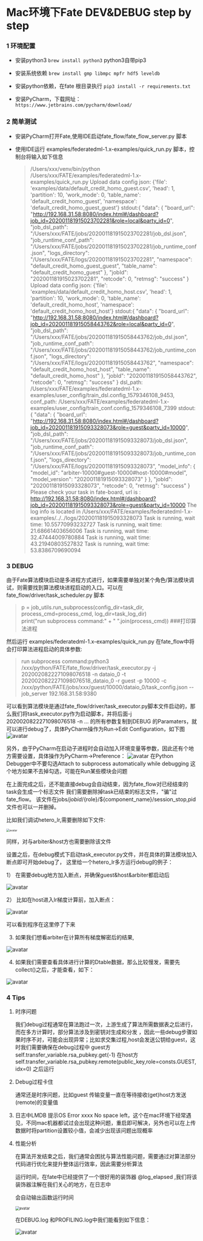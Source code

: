 Mac环境下Fate DEV&DEBUG step by step
=================================


### 1 环境配置

-  安装python3  `brew install python3`  python3自带pip3

-  安装系统依赖 `brew install gmp libmpc mpfr hdf5 leveldb`

-  安装python依赖，在fate 根目录执行 `pip3 install -r requirements.txt `

-  安装PyCharm，下载网址：`https://www.jetbrains.com/pycharm/download/`

### 2 简单测试

-  安装PyCharm打开Fate,使用IDE启动fate_flow/fate_flow_server.py 脚本

-  使用IDE运行 examples/federatedml-1.x-examples/quick_run.py 脚本，控制台将输入如下信息

    >/Users/xxx/venv/bin/python /Users/xxx/FATE/examples/federatedml-1.x-examples/quick_run.py
    Upload data config json: {'file': 'examples/data/default_credit_homo_guest.csv', 'head': 1, 'partition': 10, 'work_mode': 0, 'table_name': 'default_credit_homo_guest', 'namespace': 'default_credit_homo_guest_guest'}
    stdout:{
        "data": {
            "board_url": "http://192.168.31.58:8080/index.html#/dashboard?job_id=202001181915023702281&role=local&party_id=0",
            "job_dsl_path": "/Users/xxx/FATE/jobs/202001181915023702281/job_dsl.json",
            "job_runtime_conf_path": "/Users/xxx/FATE/jobs/202001181915023702281/job_runtime_conf.json",
            "logs_directory": "/Users/xxx/FATE/logs/202001181915023702281",
            "namespace": "default_credit_homo_guest_guest",
            "table_name": "default_credit_homo_guest"
        },
        "jobId": "202001181915023702281",
        "retcode": 0,
        "retmsg": "success"
    }
    Upload data config json: {'file': 'examples/data/default_credit_homo_host.csv', 'head': 1, 'partition': 10, 'work_mode': 0, 'table_name': 'default_credit_homo_host', 'namespace': 'default_credit_homo_host_host'}
    stdout:{
        "data": {
            "board_url": "http://192.168.31.58:8080/index.html#/dashboard?job_id=202001181915058443762&role=local&party_id=0",
            "job_dsl_path": "/Users/xxx/FATE/jobs/202001181915058443762/job_dsl.json",
            "job_runtime_conf_path": "/Users/xxx/FATE/jobs/202001181915058443762/job_runtime_conf.json",
            "logs_directory": "/Users/xxx/FATE/logs/202001181915058443762",
            "namespace": "default_credit_homo_host_host",
            "table_name": "default_credit_homo_host"
        },
        "jobId": "202001181915058443762",
        "retcode": 0,
        "retmsg": "success"
    }
    dsl_path: /Users/xxx/FATE/examples/federatedml-1.x-examples/user_config/train_dsl.config_1579346108_9453, conf_path: /Users/xxx/FATE/examples/federatedml-1.x-examples/user_config/train_conf.config_1579346108_7399
    stdout:{
        "data": {
            "board_url": "http://192.168.31.58:8080/index.html#/dashboard?job_id=202001181915093328073&role=guest&party_id=10000",
            "job_dsl_path": "/Users/xxx/FATE/jobs/202001181915093328073/job_dsl.json",
            "job_runtime_conf_path": "/Users/xxx/FATE/jobs/202001181915093328073/job_runtime_conf.json",
            "logs_directory": "/Users/xxx/FATE/logs/202001181915093328073",
            "model_info": {
                "model_id": "arbiter-10000#guest-10000#host-10000#model",
                "model_version": "202001181915093328073"
            }
        },
        "jobId": "202001181915093328073",
        "retcode": 0,
        "retmsg": "success"
    }
    Please check your task in fate-board, url is : http://192.168.31.58:8080/index.html#/dashboard?job_id=202001181915093328073&role=guest&party_id=10000
    The log info is located in /Users/xxx/FATE/examples/federatedml-1.x-examples/../../logs/202001181915093328073
    Task is running, wait time: 10.55770993232727
    Task is running, wait time: 21.68661403656006
    Task is running, wait time: 32.47444009780884
    Task is running, wait time: 43.21940803527832
    Task is running, wait time: 53.8386709690094


### 3 DEBUG 

   由于Fate算法模块启动是多进程方式进行，如果需要单独对某个角色/算法模块调试，则需要找到算法模块进程启动的入口。可以在
   fate_flow/driver/task_scheduler.py 脚本
   > p = job_utils.run_subprocess(config_dir=task_dir, process_cmd=process_cmd, log_dir=task_log_dir)  
   print("run subprocess command:" + " ".join(process_cmd)) ###打印算法进程

   然后运行 examples/federatedml-1.x-examples/quick_run.py 在fate_flow中将会打印算法进程启动的具体参数:
   > run subprocess command:python3 /xxx/python/FATE/fate_flow/driver/task_executor.py -j 2020020822271098076518 -n dataio_0 -t 2020020822271098076518_dataio_0 -r guest -p 10000 -c /xxx/python/FATE/jobs/xxx/guest/10000/dataio_0/task_config.json --job_server 192.168.31.58:9380

   可以看到算法模块是通过fate_flow/driver/task_executor.py脚本文件启动的，那么我们将task_executor.py作为启动脚本，并将后面-j 2020020822271098076518 -n ... 
   的所有参数复制到DEBUG 的Paramaters，就可以进行debug了，具体PyCharm操作为Run->Edit Configuration，如下图
   ![avatar](https://pic1.zhimg.com/80/v2-47b11befb82d4384f8bd5c34f9fec72c_1440w.jpg)

   另外，由于PyCharm在启动子进程时会自动加入环境变量等参数，因此还有个地方需要设置，具体操作为PyCharm->Preference：
      ![avatar](https://pic4.zhimg.com/80/v2-bd39f5c04cb84b896b761f1f293e62db_1440w.jpg)
   在Python Debugger中不要勾选Attach to subprocess automatically while debugging
   这个地方如果不去掉勾选，可能在Run某些模块会问题

   在上面完成之后，还不能直接debug会自动结束，因为fate_flow对已经结束的task会生成一个标志文件
   我们需要删除掉task已结束的标志文件，"骗"过fate_flow。
   该文件在jobs/${jobid}/${role}/${component_name}/session_stop,pid文件也可以一并删掉。

   比如我们调试hetero_lr,需要删除如下文件:

   <img src="./session.png" alt="avatar" style="zoom:50%;" />
    
   同样，对与arbiter&host方也需要删除该文件

   设置之后，在debug模式下启动task_executor.py文件，并在具体的算法模块加入断点即可开始debug了， 这里给一个hetero_lr多方运行debug的例子：

   1） 在需要debug地方加入断点，并确保guest&host&arbiter都启动后

   ![avatar](./guest_1.png)
    
   2） 比如在host进入lr梯度计算前，加入断点：

   ![avatar](./host_1.png)

   可以看到程序在这里停了下来

   3) 如果我们想看arbiter在计算所有梯度解密后的结果,

   ![avatar](./arbiter_1.png)

   4) 如果我们需要查看具体进行计算的Dtable数据，那么比较慢发，需要先collect()之后，才能查看，如下：

   ![avatar](./guest2.jpg)
     




### 4 Tips

1. 时序问题

   我们debug过程通常在算法跑过一次，上游生成了算法所需数据表之后进行，而在多方计算时，部分算法涉及到密钥对生成和分发
      ，因此一些debug步骤如果时序不对，可能会出现异常；比如求交集过程,host会发送公钥给guest，这时我们需要确保在debug过程中
    guest方   
      	self.transfer_variable.rsa_pubkey.get(-1)
   在host方 
      	self.transfer_variable.rsa_pubkey.remote(public_key,role=consts.GUEST,idx=0) 
    之后运行   

2. Debug过程卡住

   通常还是时序问题，比如guest 传输变量一直在等待接收(get)host方发送(remote)的变量值

3. 日志中LMDB 提示OS Error xxxx No space left，这个在mac环境下经常遇见，不同mac机器都试过会出现这种问题，重启即可解决，另外也可以在上传数据时将partition设置较小值，会减少出现该问题出现概率

4. 性能分析

   在算法开发结束之后，我们通常会困扰与算法性能问题，需要通过对算法部分代码进行优化来提升整体运行效率，因此需要分析算法

   运行时间，在fate中已经提供了一个很好用的装饰器 @log_elapsed ,我们将该装饰器注解在我们关心的地方，在日志中
   
   会自动输出函数运行时间
   
   <img src="./elp.png" alt="avatar" style="zoom:67%;" />
   
   在DEBUG.log 和PROFILING.log中我们能看到如下信息：
   
   ![avatar](./logelp.png)

   




